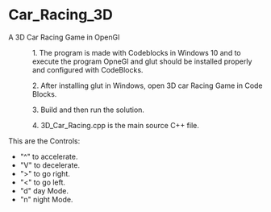 # Car_Racing_3D
A 3D Car Racing Game in OpenGl

<ul>
 <ol>1. The program is made with Codeblocks in Windows 10 and to execute the program OpneGl and glut should be installed properly and configured with CodeBlocks.</ol>
 <ol>2. After installing glut in Windows, open 3D car Racing Game in Code Blocks.</ol>
 <ol>3. Build and then run the solution.</ol>
 <ol>4. 3D_Car_Racing.cpp is the main source C++ file.</ol> 
</ul>
This are the Controls:

<ul>
  <li>"^" to accelerate.</li>
  <li>"V" to decelerate.</li>
  <li>">" to go right.</li>
  <li>"<" to go left.</li>
  <li>"d" day Mode.</li>
  <li>"n" night Mode.</li>
</ul>
